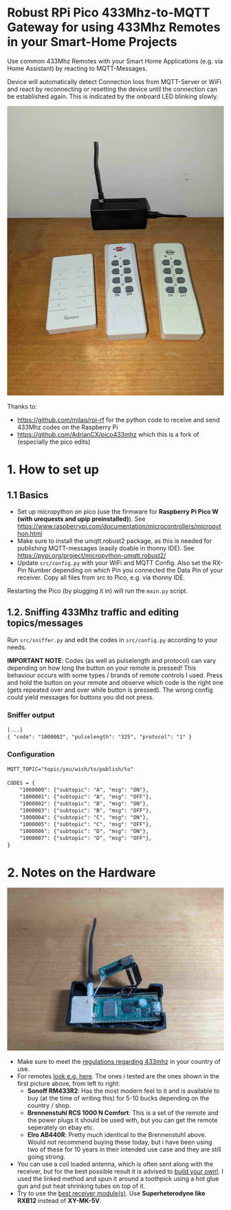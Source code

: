 # Robust RPi Pico 433Mhz-to-MQTT Gateway for using 433Mhz Remotes in your Smart-Home Projects

Use common 433Mhz Remotes with your Smart Home Applications (e.g. via Home Assistant) by reacting to MQTT-Messages.

Device will automatically detect Connection loss from MQTT-Server or WiFi and react by reconnecting or resetting the device until the connection can be established again. This is indicated by the onboard LED blinking slowly.


![Endproduct with antenna attached next to remote controls](/pictures/final_product.jpg)

Thanks to:
- https://github.com/milaq/rpi-rf for the python code to receive and send 433Mhz codes on the Raspberry Pi
- https://github.com/AdrianCX/pico433mhz which this is a fork of (especially the pico edits)


# 1. How to set up

## 1.1 Basics

- Set up micropython on pico (use the firmware for **Raspberry Pi Pico W (with urequests and upip preinstalled)**). See https://www.raspberrypi.com/documentation/microcontrollers/micropython.html
- Make sure to install the umqtt.robust2 package, as this is needed for publishing MQTT-messages (easily doable in thonny IDE). See https://pypi.org/project/micropython-umqtt.robust2/
- Update `src/config.py` with your WiFi and MQTT Config. Also set the RX-Pin Number depending on which Pin you connected the Data Pin of your receiver. Copy all files from src to Pico, e.g. via thonny IDE.

Restarting the Pico (by plugging it in) will run the `main.py` script.

## 1.2. Sniffing 433Mhz traffic and editing topics/messages

Run `src/sniffer.py` and edit the codes in `src/config.py` according to your needs.

**IMPORTANT NOTE**: Codes (as well as pulselength and protocol) can vary depending on how long the button on your remote is pressed! This behaviour occurs with some types / brands of remote controls I used. Press and hold the button on your remote and observe which code is the right one (gets repeated over and over while button is pressed). The wrong config could yield messages for buttons you did not press.

### Sniffer output
```
[...]
{ "code": "1000002", "pulselength": "325", "protocol": "1" }
```

### Configuration
```
MQTT_TOPIC="topic/you/wish/to/publish/to"

CODES = {
    "1000000": {"subtopic": "A", "msg": "ON"},
    "1000001": {"subtopic": "A", "msg": "OFF"},  
    "1000002": {"subtopic": "B", "msg": "ON"}, 
    "1000003": {"subtopic": "B", "msg": "OFF"}, 
    "1000004": {"subtopic": "C", "msg": "ON"}, 
    "1000005": {"subtopic": "C", "msg": "OFF"}, 
    "1000006": {"subtopic": "D", "msg": "ON"},
    "1000007": {"subtopic": "D", "msg": "OFF"},  
}
```

# 2. Notes on the Hardware

![The receiver inside its opened case](/pictures/hardware.jpg)

- Make sure to meet the [regulations regarding 433mhz](https://en.wikipedia.org/wiki/LPD433) in your country of use.
- For remotes [look e.g. here](https://github.com/sui77/rc-switch/wiki/List_KnownDevices). The ones i tested are the ones shown in the first picture above, from left to right:
    - **Sonoff RM433R2**: Has the most modern feel to it and is available to buy (at the time of writing this) for 5-10 bucks depending on the country / shop.
    - **Brennenstuhl RCS 1000 N Comfort**: This is a set of the remote and the power plugs it should be used with, but you can get the remote seperately on ebay etc. 
    - **Elro AB440R**: Pretty much identical to the Brennenstuhl above. Would not recommend buying these today, but i have been using two of these for 10 years in their intended use case and they are still going strong.
- You can use a coil loaded antenna, which is often sent along with the receiver, but for the best possible result it is advised to [build your own!](https://www.instructables.com/433-MHz-Coil-loaded-antenna/). I used the linked method and spun it around a toothpick using a hot glue gun and put heat shrinking tubes on top of it.
- Try to use the [best receiver module(s)](https://blog.thesen.eu/433mhz-empfaenger-fuer-arduino-co-rxb12-vs-xy-mk-5v/). Use **Superheterodyne like RXB12** instead of **XY-MK-5V**.